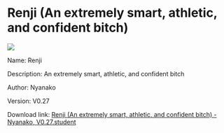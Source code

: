 # Renji (An extremely smart, athletic, and confident bitch)

<img src = "https://raw.githubusercontent.com/Arbiter1223/Koukou-Gurashi-Custom-Students/master/Students/Files/Renji%20(An%20extremely%20smart%2C%20athletic%2C%20and%20confident%20bitch).png">

Name: Renji

Description: An extremely smart, athletic, and confident bitch

Author: Nyanako

Version: V0.27

Download link: <a href="https://raw.githubusercontent.com/Arbiter1223/Koukou-Gurashi-Custom-Students/master/Students/Files/Renji%20(An%20extremely%20smart%2C%20athletic%2C%20and%20confident%20bitch)%20-%20Nyanako%2C%20V0.27.student">Renji (An extremely smart, athletic, and confident bitch) - Nyanako, V0.27.student</a>
